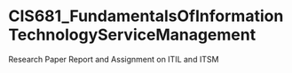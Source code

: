 # CIS681_FundamentalsOfInformationTechnologyServiceManagement
Research Paper Report and Assignment on ITIL and ITSM
